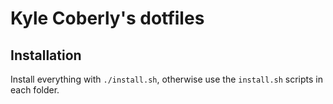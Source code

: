 # Kyle Coberly's dotfiles

## Installation

Install everything with `./install.sh`, otherwise use the `install.sh` scripts in each folder.
